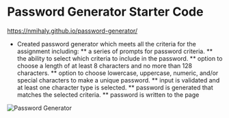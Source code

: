 # Password Generator Starter Code
https://nmihaly.github.io/password-generator/

* Created password generator which meets all the criteria for the assignment including:
** a series of prompts for password criteria.
** the ability to select which criteria to include in the password.
** option to choose a length of at least 8 characters and no more than 128 characters.
** option to choose lowercase, uppercase, numeric, and/or special characters to make a unique password.
** input is validated and at least one character type is selected.
** password is generated that matches the selected criteria.
** password is written to the page

![Password Generator](https://user-images.githubusercontent.com/80426878/117608521-1af9b700-b113-11eb-9771-2592e820135a.png)

